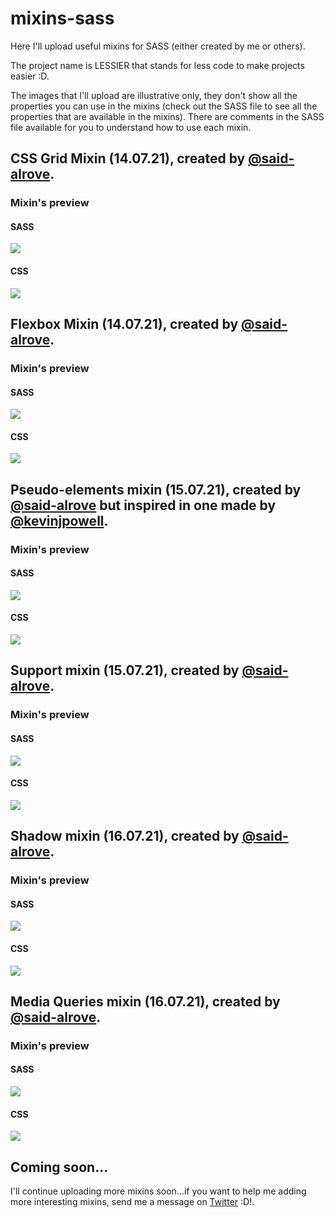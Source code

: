 # mixins-sass
Here I'll upload useful mixins for SASS (either created by me or others).

The project name is LESSIER that stands for less code to make projects easier :D.

The images that I'll upload are illustrative only, they don't show all the properties you can use in the mixins (check out the SASS file to see all the properties that are available in the mixins). There are comments in the SASS file available for you to understand how to use each mixin.

## CSS Grid Mixin (14.07.21), created by [@said-alrove](https://twitter.com/said_alrove).

### Mixin's preview

#### SASS
![](readme/grid-sass.png)

#### CSS
![](readme/grid-css.png)

## Flexbox Mixin (14.07.21), created by [@said-alrove](https://twitter.com/said_alrove).

### Mixin's preview

#### SASS
![](readme/flexbox-sass.png)

#### CSS
![](readme/flexbox-css.png)

## Pseudo-elements mixin (15.07.21), created by [@said-alrove](https://twitter.com/said_alrove) but inspired in one made by [@kevinjpowell](https://twitter.com/kevinjpowell?lang=en).

### Mixin's preview

#### SASS
![](readme/pseudo-sass.png)

#### CSS
![](readme/pseudo-css.png)

## Support mixin (15.07.21), created by [@said-alrove](https://twitter.com/said_alrove).

### Mixin's preview

#### SASS
![](readme/support-sass.png)

#### CSS
![](readme/support-css.png)

## Shadow mixin (16.07.21), created by [@said-alrove](https://twitter.com/said_alrove).

### Mixin's preview

#### SASS
![](readme/shadow-sass.png)

#### CSS
![](readme/shadow-css.png)

## Media Queries mixin (16.07.21), created by [@said-alrove](https://twitter.com/said_alrove).

### Mixin's preview

#### SASS
![](readme/queries-sass.png)

#### CSS
![](readme/queries-css.png)

## Coming soon...
I'll continue uploading more mixins soon...if you want to help me adding more interesting mixins, send me a message on [Twitter](https://twitter.com/said_alrove) :D!.
